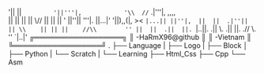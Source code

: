 '||  ||`         '||'''|,            '\\  //` .|'''|,  ,,,,  
 ||  ||           ||   ||              \\//   ||   || ||   ' 
 ||''||   '''|.   ||...|' '||),,(|,     ><    `|...|| ||''|, 
 ||  ||  .|''||   || \\    || || ||    //\\        '' ||  || 
.||  ||. `|..||. .||  \\. .||    ||. .//  \\.     ''  `|..|' 
╔══════════════════╗
║ -HaRmX96@github  ║
║ -Vietnam         ║
╚══════════════════╝
.
├── Language
|   ├── Logo
|   ├── Block
│   ├── Python 
|   └── Scratch
|
└── Learning
    ├── Html_Css
    ├── Cpp
    └── Asm


